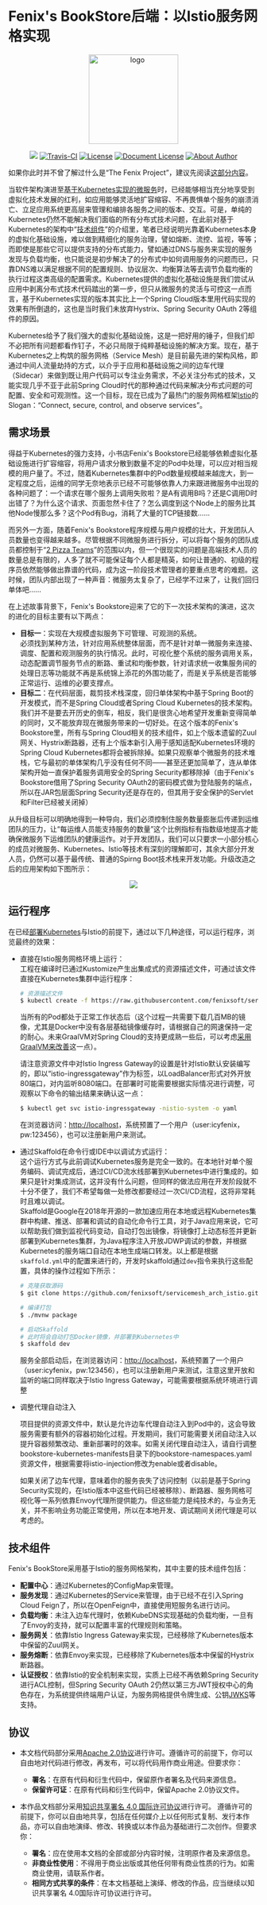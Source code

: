 # Fenix's BookStore后端：以Istio服务网格实现


<GitHubWrapper>

<p align="center">
  <a href="https://icyfenix.cn" target="_blank">
    <img width="180" src="https://raw.githubusercontent.com/fenixsoft/awesome-fenix/master/.vuepress/public/images/logo-color.png" alt="logo">
  </a>
</p>
<p align="center">
    <a href="https://icyfenix.cn"  style="display:inline-block"><img src="https://raw.githubusercontent.com/fenixsoft/awesome-fenix/master/.vuepress/public/images/Release-v1.svg"></a>
    <a href="https://travis-ci.com/fenixsoft/servicemesh_arch_istio" target="_blank"  style="display:inline-block"><img src="https://travis-ci.com/fenixsoft/servicemesh_arch_istio.svg?branch=master" alt="Travis-CI"></a>
    <a href="https://www.apache.org/licenses/LICENSE-2.0"  target="_blank" style="display:inline-block"><img src="https://raw.githubusercontent.com/fenixsoft/awesome-fenix/master/.vuepress/public/images/License-Apache.svg" alt="License"></a>
<a href="https://creativecommons.org/licenses/by/4.0/"  target="_blank" style="display:inline-block"><img src="https://raw.githubusercontent.com/fenixsoft/awesome-fenix/master/.vuepress/public/images/DocLicense-CC-red.svg" alt="Document License"></a>
    <a href="https://icyfenix.cn/introduction/about-me.html" target="_blank" style="display:inline-block"><img src="https://raw.githubusercontent.com/fenixsoft/awesome-fenix/master/.vuepress/public/images/Author-IcyFenix-blue.svg" alt="About Author"></a>
</p>


</GitHubWrapper>

如果你此时并不曾了解过什么是“The Fenix Project”，建议先阅读<a href="https://icyfenix.cn/introduction/about-the-fenix-project.html">这部分内容</a>。

当软件架构演进至<a href="https://icyfenix.cn/exploration/projects/microservice_arch_kubernetes.html">基于Kubernetes实现的微服务</a>时，已经能够相当充分地享受到虚拟化技术发展的红利，如应用能够灵活地扩容缩容、不再畏惧单个服务的崩溃消亡、立足应用系统更高层来管理和编排各服务之间的版本、交互。可是，单纯的Kubernetes仍然不能解决我们面临的所有分布式技术问题，在此前对基于Kubernetes的架构中“<a href="https://icyfenix.cn/exploration/projects/microservice_arch_kubernetes.html#技术组件">技术组件</a>”的介绍里，笔者已经说明光靠着Kubernetes本身的虚拟化基础设施，难以做到精细化的服务治理，譬如熔断、流控、监视，等等；而即使是那些它可以提供支持的分布式能力，譬如通过DNS与服务来实现的服务发现与负载均衡，也只能说是初步解决了的分布式中如何调用服务的问题而已，只靠DNS难以满足根据不同的配置规则、协议层次、均衡算法等去调节负载均衡的执行过程这类高级的配置需求。Kubernetes提供的虚拟化基础设施是我们尝试从应用中剥离分布式技术代码踏出的第一步，但只从微服务的灵活与可控这一点而言，基于Kubernetes实现的版本其实比上一个Spring Cloud版本里用代码实现的效果有所倒退的，这也是当时我们未放弃Hystrix、Spring Security OAuth 2等组件的原因。

Kubernetes给予了我们强大的虚拟化基础设施，这是一把好用的锤子，但我们却不必把所有问题都看作钉子，不必只局限于纯粹基础设施的解决方案。现在，基于Kubernetes之上构筑的服务网格（Service Mesh）是目前最先进的架构风格，即通过中间人流量劫持的方式，以介乎于应用和基础设施之间的边车代理（Sidecar）来做到既让用户代码可以专注业务需求，不必关注分布式的技术，又能实现几乎不亚于此前Spring Cloud时代的那种通过代码来解决分布式问题的可配置、安全和可观测性。这一个目标，现在已成为了最热门的服务网格框架[Istio](https://istio.io/)的Slogan：“Connect, secure, control, and observe services”。

## 需求场景

得益于Kubernetes的强力支持，小书店Fenix's Bookstore已经能够依赖虚拟化基础设施进行扩容缩容，将用户请求分散到数量不定的Pod中处理，可以应对相当规模的用户量了。不过，随着Kubernetes集群中的Pod数量规模越来越庞大，到一定程度之后，运维的同学无奈地表示已经不可能够依靠人力来跟进微服务中出现的各种问题了：一个请求在哪个服务上调用失败啦？是A有调用B吗？还是C调用D时出错了？为什么这个请求、页面忽然卡住了？怎么调度到这个Node上的服务比其他Node慢那么多？这个Pod有Bug，消耗了大量的TCP链接数……

而另外一方面，随着Fenix's Bookstore程序规模与用户规模的壮大，开发团队人员数量也变得越来越多。尽管根据不同微服务进行拆分，可以将每个服务的团队成员都控制于“[2 Pizza Teams](https://wiki.mbalib.com/wiki/%E4%B8%A4%E4%B8%AA%E6%8A%AB%E8%90%A8%E5%8E%9F%E5%88%99)”的范围以内，但一个很现实的问题是高端技术人员的数量总是有限的，人多了就不可能保证每个人都是精英，如何让普通的、初级的程序员依然能够做出靠谱的代码，成为这一阶段技术管理者的要重点思考的难题。这时候，团队内部出现了一种声音：微服务太复杂了，已经学不过来了，让我们回归单体吧……

在上述故事背景下，Fenix's Bookstore迎来了它的下一次技术架构的演进，这次的进化的目标主要有以下两点：

- **目标一**：实现在大规模虚拟服务下可管理、可观测的系统。<br/>必须找到某种方法，针对应用系统整体层面，而不是针对单一微服务来连接、调度、配置和观测服务的执行情况。此时，可视化整个系统的服务调用关系，动态配置调节服务节点的断路、重试和均衡参数，针对请求统一收集服务间的处理日志等功能就不再是系统锦上添花的外围功能了，而是关乎系统是否能够正常运行、运维的必要支撑点。
- **目标二**：在代码层面，裁剪技术栈深度，回归单体架构中基于Spring Boot的开发模式，而不是Spring Cloud或者Spring Cloud Kubernetes的技术架构。<br/>我们并不是要去开历史的倒车，相反，我们是很贪心地希望开发重新变得简单的同时，又不能放弃现在微服务带来的一切好处。在这个版本的Fenix's Bookstore里，所有与Spring Cloud相关的技术组件，如上个版本遗留的Zuul网关、Hystrix断路器，还有上个版本新引入用于感知适配Kubernetes环境的Spring Cloud Kubernetes都将会被拆除掉。如果只观察单个微服务的技术堆栈，它与最初的单体架构几乎没有任何不同——甚至还更加简单了，连从单体架构开始一直保护着服务调用安全的Spring Security都移除掉（由于Fenix's Bookstore借用了Spring Security OAuth2的密码模式做为登陆服务的端点，所以在JAR包层面Spring Security还是存在的，但其用于安全保护的Servlet和Filter已经被关闭掉）

从升级目标可以明确地得到一种导向，我们必须控制住服务数量膨胀后传递到运维团队的压力，让“每运维人员能支持服务的数量”这个比例指标有指数级地提高才能确保微服务下运维团队的健康运作。对于开发团队，我们可以只要求一小部分核心的成员对微服务、Kubernetes、Istio等技术有深刻的理解即可，其余大部分开发人员，仍然可以基于最传统、普通的Spirng Boot技术栈来开发功能。升级改造之后的应用架构如下图所示：

<GitHubWrapper>

<p align="center">
    <img  src="https://raw.githubusercontent.com/fenixsoft/awesome-fenix/master/.vuepress/public/images/istio-ms.png" >
</p>


</GitHubWrapper>

## 运行程序

在已经<a href="https://icyfenix.cn/appendix/deployment-env-setup/setup-kubernetes/">部署Kubernetes</a>与Istio的前提下，通过以下几种途径，可以运行程序，浏览最终的效果：

- 直接在Istio服务网格环境上运行：<br/>工程在编译时已通过Kustomize产生出集成式的资源描述文件，可通过该文件直接在Kubernetes集群中运行程序：

  ```bash
  # 资源描述文件
  $ kubectl create -f https://raw.githubusercontent.com/fenixsoft/servicemesh_arch_istio/master/bookstore.yml
  ```

  当所有的Pod都处于正常工作状态后（这个过程一共需要下载几百MB的镜像，尤其是Docker中没有各层基础镜像缓存时，请根据自己的网速保持一定的耐心。未来GraalVM对Spring Cloud的支持更成熟一些后，可以考虑<a href="https://icyfenix.cn/tricks/graalvm/">采用GraalVM来改善</a>这一点）。

  请注意资源文件中对Istio Ingress Gateway的设置是针对Istio默认安装编写的，即以“istio-ingressgateway”作为标签，以LoadBalancer形式对外开放80端口，对内监听8080端口。在部署时可能需要根据实际情况进行调整，可观察以下命令的输出结果来确认这一点：

  ```bash
  $ kubectl get svc istio-ingressgateway -nistio-system -o yaml
  ```

  在浏览器访问：[http://localhost](http://localhost)，系统预置了一个用户（user:icyfenix，pw:123456），也可以注册新用户来测试。

- 通过Skaffold在命令行或IDE中以调试方式运行：<br/>这个运行方式与此前调试Kubernetes服务是完全一致的。在本地针对单个服务编码、调试完成后，通过CI/CD流水线部署到Kubernetes中进行集成的。如果只是针对集成测试，这并没有什么问题，但同样的做法应用在开发阶段就不十分不便了，我们不希望每做一处修改都要经过一次CI/CD流程，这将非常耗时且难以调试。<br/>Skaffold是Google在2018年开源的一款加速应用在本地或远程Kubernetes集群中构建、推送、部署和调试的自动化命令行工具，对于Java应用来说，它可以帮助我们做到监视代码变动，自动打包出镜像，将镜像打上动态标签并更新部署到Kubernetes集群，为Java程序注入开放JDWP调试的参数，并根据Kubernetes的服务端口自动在本地生成端口转发。以上都是根据`skaffold.yml`中的配置来进行的，开发时skaffold通过`dev`指令来执行这些配置，具体的操作过程如下所示：

  ``` bash
  # 克隆获取源码
  $ git clone https://github.com/fenixsoft/servicemesh_arch_istio.git && cd servicemesh_arch_istio
  
  # 编译打包
  $ ./mvnw package
  
  # 启动Skaffold
  # 此时将会自动打包Docker镜像，并部署到Kubernetes中
  $ skaffold dev
  ```

  服务全部启动后，在浏览器访问：[http://localhost](http://localhost)，系统预置了一个用户（user:icyfenix，pw:123456），也可以注册新用户来测试，注意这里开放和监听的端口同样取决于Istio Ingress Gateway，可能需要根据系统环境进行调整<br/>

- 调整代理自动注入<br/>

  项目提供的资源文件中，默认是允许边车代理自动注入到Pod中的，这会导致服务需要有额外的容器初始化过程。开发期间，我们可能需要关闭自动注入以提升容器频繁改动、重新部署时的效率。如需关闭代理自动注入，请自行调整bookstore-kubernetes-manifests目录下的bookstore-namespaces.yaml资源文件，根据需要将istio-injection修改为enable或者disable。
  
  如果关闭了边车代理，意味着你的服务丧失了访问控制（以前是基于Spring Security实现的，在Istio版本中这些代码已经被移除）、断路器、服务网格可视化等一系列依靠Envoy代理所提供能力。但这些能力是纯技术的，与业务无关，并不影响业务功能正常使用，所以在本地开发、调试期间关闭代理是可以考虑的。

## 技术组件

Fenix's BookStore采用基于Istio的服务网格架构，其中主要的技术组件包括：

- **配置中心**：通过Kubernetes的ConfigMap来管理。
- **服务发现**：通过Kubernetes的Service来管理，由于已经不在引入Spring Cloud Feign了，所以在OpenFeign中，直接使用短服务名进行访问。
- **负载均衡**：未注入边车代理时，依赖KubeDNS实现基础的负载均衡，一旦有了Envoy的支持，就可以配置丰富的代理规则和策略。
- **服务网关**：依靠Istio Ingress Gateway来实现，已经移除了Kubernetes版本中保留的Zuul网关。
- **服务熔断**：依靠Envoy来实现，已经移除了Kubernetes版本中保留的Hystrix断路器。
- **认证授权**：依靠Istio的安全机制来实现，实质上已经不再依赖Spring Security进行ACL控制，但Spring Security OAuth 2仍然以第三方JWT授权中心的角色存在，为系统提供终端用户认证，为服务网格提供令牌生成、公钥[JWKS](https://auth0.com/docs/tokens/concepts/jwks)等支持。


## 协议

- 本文档代码部分采用[Apache 2.0协议](https://www.apache.org/licenses/LICENSE-2.0)进行许可。遵循许可的前提下，你可以自由地对代码进行修改，再发布，可以将代码用作商业用途。但要求你：
  - **署名**：在原有代码和衍生代码中，保留原作者署名及代码来源信息。
  - **保留许可证**：在原有代码和衍生代码中，保留Apache 2.0协议文件。

- 本作品文档部分采用[知识共享署名 4.0 国际许可协议](http://creativecommons.org/licenses/by/4.0/)进行许可。 遵循许可的前提下，你可以自由地共享，包括在任何媒介上以任何形式复制、发行本作品，亦可以自由地演绎、修改、转换或以本作品为基础进行二次创作。但要求你：
  - **署名**：应在使用本文档的全部或部分内容时候，注明原作者及来源信息。
  - **非商业性使用**：不得用于商业出版或其他任何带有商业性质的行为。如需商业使用，请联系作者。
  - **相同方式共享的条件**：在本文档基础上演绎、修改的作品，应当继续以知识共享署名 4.0国际许可协议进行许可。